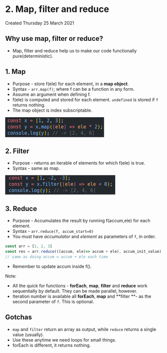 # 2. Map, filter and reduce
Created Thursday 25 March 2021

## Why use map, filter or reduce?
- Map, filter and reduce help us to make our code functionally pure(deterministic).

## 1. Map
- Purpose - store f(ele) for each element, in a **map object**.
- Syntax - `arr.map(f)`; where f can be a function in any form.
- Assume an argument when defining f.
- f(ele) is computed and stored for each element. `undefined` is stored if `f` returns nothing.
- The map object is index subscriptable.

![](../../../../assets/2_Map,_filter_and_reduce-image-1-4ce68a0b.png)

## 2. Filter
- Purpose - returns an iterable of elements for which f(ele) is true.
- Syntax - same as map.

![](../../../../assets/2_Map,_filter_and_reduce-image-2-4ce68a0b.png)

## 3. Reduce
- Purpose - Accumulates the result by running f(accum,ele) for each element.
- Syntax - `arr.reduce(f, accum_start=0)`
- You must have _accumulator_ and _element_ as parameters of `f`, in order.

```js
const arr = [1, 2, 3]
const res = arr.reduce(((accum, ele)=> accum + ele), accum_init_value); // 0 if unspecified
// same as doing accum = accum + ele each time
```

- Remember to update accum inside f().

Note:
- All the quick for functions - **forEach**, **map**, **filter** and **reduce** work sequentially by default. They can be made parallel, however.
- Iteration number is available all **forEach**, **map** and **filter **- as the second parameter of `f`. This is optional.

## Gotchas
- `map` and `filter` return an array as output, while `reduce` returns a single value (usually).
- Use these anytime we need loops for small things.
- forEach is different, it returns nothing.

